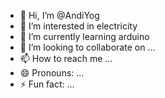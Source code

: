 - 👋 Hi, I’m @AndiYog
- 👀 I’m interested in electricity
- 🌱 I’m currently learning arduino
- 💞️ I’m looking to collaborate on ...
- 📫 How to reach me ...
- 😄 Pronouns: ...
- ⚡ Fun fact: ...

<!---
AndiYog/AndiYog is a ✨ special ✨ repository because its `README.md` (this file) appears on your GitHub profile.
You can click the Preview link to take a look at your changes.
--->
